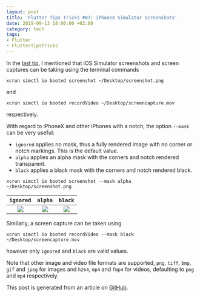 ```yaml
---
layout: post
title: 'Flutter Tips Tricks #07: iPhoneX Simulator Screenshots'
date: 2019-09-13 18:00:00 +02:00
category: tech
tags:
- Flutter
- FlutterTipsTricks
---
```



In the [last tip](https://github.com/defuncart/flutter-tips-tricks/tree/master/06-DeviceScreenCapture), I mentioned that iOS Simulator screenshots and screen captures can be taking using the terminal commands

```
xcrun simctl io booted screenshot ~/Desktop/screenshot.png
```

and

```
xcrun simctl io booted recordVideo ~/Desktop/screencapture.mov
```

respectively.

With regard to iPhoneX and other iPhones with a notch, the option ```--mask``` can be very useful:

- ```ignored``` applies no mask, thus a fully rendered image with no corner or notch markings. This is the default value.
- ```alpha``` applies an alpha mask with the corners and notch rendered transparent.
- ```black``` applies a black mask with the corners and notch rendered black.

```
xcrun simctl io booted screenshot --mask alpha ~/Desktop/screenshot.png
```

| ```ignored```    | ```alpha```      | ```black```      |
|:----------------:|:----------------:|:----------------:|
|![](https://raw.githubusercontent.com/defuncart/flutter-tips-tricks/master/07-iPhoneXSimulatorScreenshots/images/01.png)|![](https://raw.githubusercontent.com/defuncart/flutter-tips-tricks/master/07-iPhoneXSimulatorScreenshots/images/02.png)|![](https://raw.githubusercontent.com/defuncart/flutter-tips-tricks/master/07-iPhoneXSimulatorScreenshots/images/03.png)|

Similarly, a screen capture can be taken using

```
xcrun simctl io booted recordVideo --mask black ~/Desktop/screencapture.mov
```

however only ```ignored``` and ```black``` are valid values.

Note that other image and video file formats are supported, ```png```, ```tiff```, ```bmp```, ```gif``` and ```jpeg``` for images and ```h264```, ```mp4``` and ```fmp4``` for videos, defaulting to ```png``` and ```mp4``` respectively.

This post is generated from an article on [GitHub](https://github.com/defuncart/flutter-tips-tricks/tree/master/07-iPhoneXSimulatorScreenshots).
